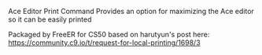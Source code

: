 Ace Editor Print Command
Provides an option for maximizing the Ace editor so it can be easily printed

Packaged by FreeER for CS50 based on harutyun's post here:
https://community.c9.io/t/request-for-local-printing/1698/3